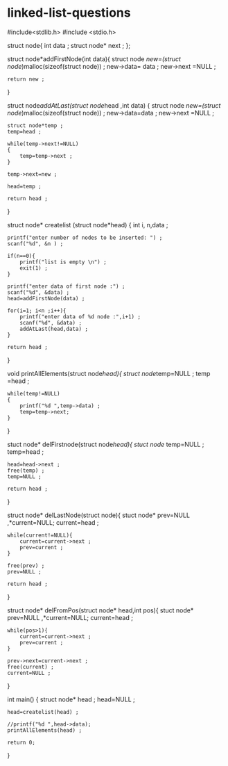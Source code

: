 # linked-list-questions
#include<stdlib.h>
#include <stdio.h>

struct node{
    int data ;
    struct node* next ;
};

struct node*addFirstNode(int data){
    struct node *new=(struct node*)malloc(sizeof(struct node)) ;
    new->data= data ;
    new->next =NULL ;
    
    return new ;
}

struct node*addAtLast(struct node*head ,int data)
{
    struct node *new=(struct node*)malloc(sizeof(struct node)) ;
    new->data=data ;
    new->next =NULL ;
    
    struct node*temp ;
    temp=head ;
    
    while(temp->next!=NULL)
    {
        temp=temp->next ;
    }
    
    temp->next=new ;
    
    head=temp ;
    
    return head ;
}

struct node* createlist (struct node*head)
{
    int i, n,data ;
    
    printf("enter number of nodes to be inserted: ") ;
    scanf("%d", &n ) ;
    
    if(n==0){
        printf("list is empty \n") ;
        exit(1) ;
    }
    
    printf("enter data of first node :") ;
    scanf("%d", &data) ;
    head=addFirstNode(data) ;
    
    for(i=1; i<n ;i++){
        printf("enter data of %d node :",i+1) ;
        scanf("%d", &data) ;
        addAtLast(head,data) ;
    }
    
    return head ;
}

void printAllElements(struct node*head){
    struct node*temp=NULL ;
    temp =head ;
    
    while(temp!=NULL)
    {
        printf("%d ",temp->data) ;
        temp=temp->next;
    }
}

stuct node* delFirstnode(struct node*head){
    stuct node* temp=NULL ;
    temp=head ;
    
    head=head->next ;
    free(temp) ;
    temp=NULL ;
    
    return head ;
}

struct node* delLastNode(struct node){
    stuct node* prev=NULL ,*current=NULL;
    current=head ;
    
    while(current!=NULL){
        current=current->next ;
        prev=current ;
    }
    
    free(prev) ;
    prev=NULL ;
    
    return head ;
}

struct node* delFromPos(struct node* head,int pos){
      stuct node* prev=NULL ,*current=NULL;
    current=head ;
    
    while(pos>1){
        current=current->next ;
        prev=current ;
    }
    
    prev->next=current->next ;
    free(current) ;
    current=NULL ;
}

int main()
{
    struct node* head ;
    head=NULL ;
    
    head=createlist(head) ;
    
    //printf("%d ",head->data);
    printAllElements(head) ;

    return 0;
}
